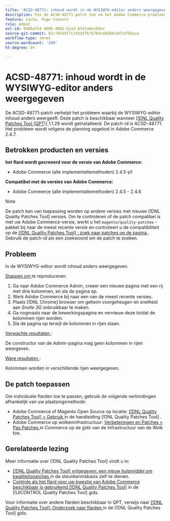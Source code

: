 ```yaml
---
title: 'ACSD-48771: inhoud wordt in de WYSIWYG-editor anders weergegeven'
description: Pas de ACSD-48771-patch toe om het Adobe Commerce-probleem op te lossen, waarbij de inhoud in de WYSIWYG-editor anders wordt weergegeven.
feature: Cache, Page Content
role: Admin
exl-id: 9480af54-800b-4802-b1a3-65d1a6e169ec
source-git-commit: 81c78439f7c243437b7b76dc80560c847af95ace
workflow-type: tm+mt
source-wordcount: '349'
ht-degree: 0%

---
```


# ACSD-48771: inhoud wordt in de WYSIWYG-editor anders weergegeven

De ACSD-48771-patch verhelpt het probleem waarbij de WYSIWYG-editor inhoud anders weergeeft. Deze patch is beschikbaar wanneer [[!DNL Quality Patches Tool (QPT)] ](https://experienceleague.adobe.com/nl/docs/commerce-knowledge-base/kb/announcements/commerce-announcements/magento-quality-patches-released-new-tool-to-self-serve-quality-patches) 1.1.29 wordt geïnstalleerd. De patch-id is ACSD-48771. Het probleem wordt volgens de planning opgelost in Adobe Commerce 2.4.7.

## Betrokken producten en versies

**het flard wordt gecreeerd voor de versie van Adobe Commerce:**

* Adobe Commerce (alle implementatiemethoden) 2.4.5-p1

**Compatibel met de versies van Adobe Commerce:**

* Adobe Commerce (alle implementatiemethoden) 2.4.5 - 2.4.6

>[!NOTE]
>
>De patch kan van toepassing worden op andere versies met nieuwe [!DNL Quality Patches Tool] versies. Om te controleren of de patch compatibel is met uw Adobe Commerce-versie, werkt u het `magento/quality-patches` -pakket bij naar de meest recente versie en controleert u de compatibiliteit op de [[!DNL Quality Patches Tool] : zoek naar patches op de pagina ](https://experienceleague.adobe.com/tools/commerce-quality-patches/index.html?lang=nl-NL) . Gebruik de patch-id als een zoekwoord om de patch te zoeken.

## Probleem

In de WYSIWYG-editor wordt inhoud anders weergegeven.

<u> Stappen om </u> te reproduceren:

1. Ga naar Adobe Commerce Admin, creeer een nieuwe pagina met een rij met drie kolommen, en sla de pagina op.
1. Werk Adobe Commerce bij naar een van de meest recente versies.
1. Plaats [!DNL Chrome] browser om geheim voorgeheugen en snelheid aan *Snelle 3G* onbruikbaar te maken.
1. Ga nogmaals naar de bewerkingspagina en vernieuw deze totdat de kolommen rijen worden.
1. Sla de pagina op terwijl de kolommen in rijen staan.

<u> Verwachte resultaten </u>:

De constructor van de Admin-pagina mag geen kolommen in rijen weergeven.

<u> Ware resultaten </u>:

Kolommen worden in verschillende rijen weergegeven.

## De patch toepassen

Om individuele flarden toe te passen, gebruik de volgende verbindingen afhankelijk van uw plaatsingsmethode:

* Adobe Commerce of Magento Open Source op locatie: [[!DNL Quality Patches Tool]  > Gebruik ](/help/tools/quality-patches-tool/usage.md) in de handleiding [!DNL Quality Patches Tool] .
* Adobe Commerce op wolkeninfrastructuur: [ Verbeteringen en Patches > Pas Patches ](https://experienceleague.adobe.com/docs/commerce-cloud-service/user-guide/develop/upgrade/apply-patches.html?lang=nl-NL) in Commerce op de gids van de Infrastructuur van de Wolk toe.

## Gerelateerde lezing

Meer informatie over [!DNL Quality Patches Tool] vindt u in:

* [[!DNL Quality Patches Tool]  vrijgegeven: een nieuw hulpmiddel om kwaliteitspatches ](https://experienceleague.adobe.com/nl/docs/commerce-knowledge-base/kb/announcements/commerce-announcements/magento-quality-patches-released-new-tool-to-self-serve-quality-patches) in de steunkennisbasis zelf-te dienen.
* [ Controle als het flard voor uw kwestie van Adobe Commerce beschikbaar is gebruikend  [!DNL Quality Patches Tool]](/help/tools/quality-patches-tool/patches-available-in-qpt/check-patch-for-magento-issue-with-magento-quality-patches.md) in de [!UICONTROL Quality Patches Tool] gids.


Voor informatie over andere flarden beschikbaar in QPT, verwijs naar [[!DNL Quality Patches Tool]: Onderzoek naar flarden ](https://experienceleague.adobe.com/tools/commerce-quality-patches/index.html?lang=nl-NL) in de [!DNL Quality Patches Tool] gids.
